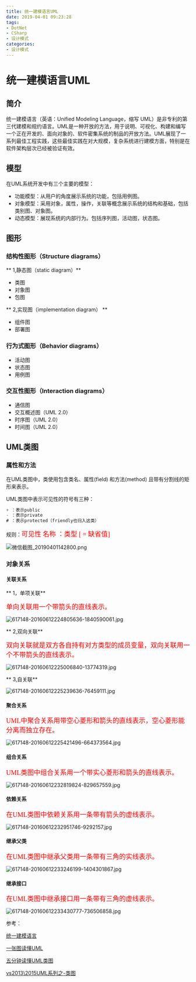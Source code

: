 ```yaml
---
title: 统一建模语言UML
date: 2019-04-01 09:23:28
tags:
- DotNet
- CSharp
- 设计模式
categories: 
- 设计模式
---
```

# 统一建模语言UML

## 简介

统一建模语言（英语：Unified Modeling Language，缩写 UML）是非专利的第三代建模和规约语言。UML是一种开放的方法，用于说明、可视化、构建和编写一个正在开发的、面向对象的、软件密集系统的制品的开放方法。UML展现了一系列最佳工程实践，这些最佳实践在对大规模，复杂系统进行建模方面，特别是在软件架构层次已经被验证有效。

## 模型

在UML系统开发中有三个主要的模型：

* 功能模型：从用户的角度展示系统的功能，包括用例图。
* 对象模型：采用对象，属性，操作，关联等概念展示系统的结构和基础，包括类别图、对象图。
* 动态模型：展现系统的内部行为。包括序列图，活动图，状态图。

## 图形

### 结构性图形（Structure diagrams）

** 1,静态图（static diagram）**

* 类图
* 对象图
* 包图

** 2,实现图（implementation diagram） **

* 组件图
* 部署图

### 行为式图形（Behavior diagrams）

* 活动图
* 状态图
* 用例图

### 交互性图形（Interaction diagrams）

* 通信图
* 交互概述图（UML 2.0）
* 时序图（UML 2.0）
* 时间图（UML 2.0）

## UML类图

### 属性和方法

在UML类图中，类使用包含类名、属性(field) 和方法(method) 且带有分割线的矩形来表示。

UML类图中表示可见性的符号有三种：

```cs
+ ：表示public
- ：表示private
# ：表示protected（friendly也归入这类）
```

规则：<font color=#ff0000 size=4 face="黑体">可见性  名称 ：类型 [ = 缺省值]</font>

![微信截图_20190401142800.png](/img/微信截图_20190401142800.png)

### 对象关系

#### 关联关系

** 1，单项关联**

<font color=#ff0000 size=4 face="黑体">单向关联用一个带箭头的直线表示。</font>

![617148-20160612224805636-1840590061.jpg](/img/617148-20160612224805636-1840590061.jpg)

** 2,双向关联**

<font color=#ff0000 size=4 face="黑体">双向关联就是双方各自持有对方类型的成员变量，双向关联用一个不带箭头的直线表示。</font>

![617148-20160612225006840-13774319.jpg](/img/617148-20160612225006840-13774319.jpg)

** 3,自关联**

![617148-20160612225239636-76459111.jpg](/img/617148-20160612225239636-76459111.jpg)

#### 聚合关系

<font color=#ff0000 size=4 face="黑体">UML中聚合关系用带空心菱形和箭头的直线表示，空心菱形能分离而独立存在。</font>

![617148-20160612225421496-664373564.jpg](/img/617148-20160612225421496-664373564.jpg)

#### 组合关系

<font color=#ff0000 size=4 face="黑体">UML类图中组合关系用一个带实心菱形和箭头的直线表示。</font>

![617148-20160612232819824-829657559.jpg](/img/617148-20160612232819824-829657559.jpg)

#### 依赖关系

<font color=#ff0000 size=4 face="黑体">在UML类图中依赖关系用一条带有箭头的虚线表示。</font>

![617148-20160612232951746-9292157.jpg](/img/617148-20160612232951746-9292157.jpg)

#### 继承父类

<font color=#ff0000 size=4 face="黑体">在UML类图中继承父类用一条带有三角的实线表示。</font>

![617148-20160612233246199-1404301867.jpg](/img/617148-20160612233246199-1404301867.jpg)

#### 继承接口

<font color=#ff0000 size=4 face="黑体">在UML类图中继承接口用一条带有三角的虚线表示。</font>

![617148-20160612233430777-736506858.jpg](/img/617148-20160612233430777-736506858.jpg)

参考：

[统一建模语言](https://zh.wikipedia.org/wiki/%E7%BB%9F%E4%B8%80%E5%BB%BA%E6%A8%A1%E8%AF%AD%E8%A8%80)

[一张图读懂UML](https://www.jianshu.com/p/0cd7df8a7789)

[五分钟读懂UML类图](http://www.cnblogs.com/shindo/p/5579191.html)

[vs2013\2015UML系列之-类图](https://www.cnblogs.com/damsoft/archive/2016/10/24/5993602.html)